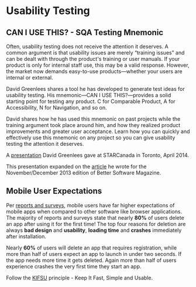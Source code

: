 # Usability Testing

## __CAN I USE THIS? - SQA Testing Mnemonic__

Often, usability testing does not receive the attention it deserves. A common argument is that usability issues are merely “training issues” and can be dealt with through the product's training or user manuals. If your product is only for internal staff use, this may be a valid response. However, the market now demands easy-to-use products—whether your users are internal or external. 

David Greenlees shares a tool he has developed to generate test ideas for usability testing. His mnemonic—CAN I USE THIS?—provides a solid starting point for testing any product. C for Comparable Product, A for Accessibility, N for Navigation, and so on.

David shares how he has used this mnemonic on past projects while the training argument took place around him, and how they realized product improvements and greater user acceptance. Learn how you can quickly and effectively use this mnemonic on any project so you can give usability testing the attention it deserves.

A [presentation](https://github.com/lana-20/software-testing-mnemonics/blob/main/CAN%20I%20USE%20THIS%3F%20-%20A%20Mnemonic%20for%20Usability%20Testing.pdf) David Greenlees gave at STARCanada in Toronto, April 2014.

This presentation expanded on the [article](https://github.com/lana-20/software-testing-mnemonics/blob/main/bsm_can-i-use-this-nov-2013.pdf) he wrote for the November/December 2013 edition of Better Software Magazine.

## Mobile User Expectations

Per [reports and surveys](https://github.com/lana-20/usability-testing/blob/main/Mobile%20App%20Survey%20Report.pdf), mobile users have far higher expectations of mobile apps when compared to other software like browser applications. The majority of reports and surveys state that nearly __80%__ of users delete an app after using it for the first time! The top four reasons for deletion are always __bad design__ and __usability__, __loading time__ and __crashes__ immediately after installation.

Nearly __60%__ of users will delete an app that requires registration, while more than half of users expect an app to launch in under two seconds. If the app needs more time it gets deleted. Again more than half of users experience crashes the very first time they start an app.

Follow the [KIFSU](https://adventuresinqa.com/2014/08/11/kifsu-and-the-mobile-user-expectations/) principle - Keep It Fast, Simple and Usable.
